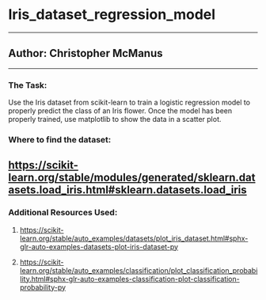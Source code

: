 # Iris_dataset_regression_model
----
## Author: Christopher McManus
----
### The Task: 

Use the Iris dataset from scikit-learn to train a logistic regression model to properly predict the class of an Iris flower. Once the
model has been properly trained, use matplotlib to show the data in a scatter plot. 

### Where to find the dataset:

https://scikit-learn.org/stable/modules/generated/sklearn.datasets.load_iris.html#sklearn.datasets.load_iris
----
### Additional Resources Used:

1. https://scikit-learn.org/stable/auto_examples/datasets/plot_iris_dataset.html#sphx-glr-auto-examples-datasets-plot-iris-dataset-py

2. https://scikit-learn.org/stable/auto_examples/classification/plot_classification_probability.html#sphx-glr-auto-examples-classification-plot-classification-probability-py
